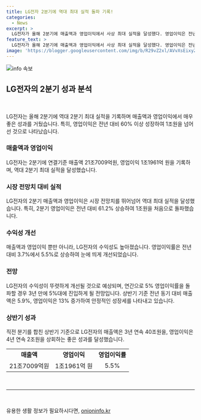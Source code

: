 ```yaml
---
title: LG전자 2분기에 역대 최대 실적 돌파 기록!
categories:
  - News
excerpt: >
  LG전자가 올해 2분기에 매출액과 영업이익에서 사상 최대 실적을 달성했다. 영업이익은 전년 동기 대비 60% 이상 성장하여 1조원을 넘었고, 매출액도 8.5% 증가했다. 수익성은 눈에 띄게 개선되어 영업이익률이 5.5%로 올랐다. 이로 인해 LG전자는 5% 대의 영업이익률을 3년 만에 달성할 전망이다. 상반기 기준으로 전년 대비 매출액은 5.9%, 영업이익은 13% 상승하여 40조원과 2조원을 상회했다.
feature_text: >
  LG전자가 올해 2분기에 매출액과 영업이익에서 사상 최대 실적을 달성했다. 영업이익은 전년 동기 대비 60% 이상 성장하여 1조원을 넘었고, 매출액도 8.5% 증가했다. 수익성은 눈에 띄게 개선되어 영업이익률이 5.5%로 올랐다. 이로 인해 LG전자는 5% 대의 영업이익률을 3년 만에 달성할 전망이다. 상반기 기준으로 전년 대비 매출액은 5.9%, 영업이익은 13% 상승하여 40조원과 2조원을 상회했다.
image: 'https://blogger.googleusercontent.com/img/b/R29vZ2xl/AVvXsEixyZcFfHzMRdzZMjFBmAUKJYCLCGyLL1o632UiGVXcaFdKo_bkvkuCioo0uUKlGfBVcT3P84aROyZIXSBEx3Aw5nCQ3pTgDom1WDC4m8eifvWiAmWEEVb4x6G_l8C0QH225ldMjyaFvpxGEBGNO37VmDTDMHGhJPq73UglMfDca1-0aw/s1600/blogspot.png'
---
```


<p><img src="https://blogger.googleusercontent.com/img/b/R29vZ2xl/AVvXsEixyZcFfHzMRdzZMjFBmAUKJYCLCGyLL1o632UiGVXcaFdKo_bkvkuCioo0uUKlGfBVcT3P84aROyZIXSBEx3Aw5nCQ3pTgDom1WDC4m8eifvWiAmWEEVb4x6G_l8C0QH225ldMjyaFvpxGEBGNO37VmDTDMHGhJPq73UglMfDca1-0aw/s1600/blogspot.png" alt="info 속보" /></p>

<h2 data-ke-size="size26">LG전자의 2분기 성과 분석</h2>

<p data-ke-size="size16">&nbsp;</p>

<p>LG전자는 올해 2분기에 역대 2분기 최대 실적을 기록하며 매출액과 영업이익에서 매우 좋은 성과를 거뒀습니다. 특히, 영업이익은 전년 대비 60% 이상 성장하여 1조원을 넘어선 것으로 나타났습니다.</p>

<h3>매출액과 영업이익</h3>

<p data-ke-size="size16">LG전자는 2분기에 연결기준 매출액 21조7009억원, 영업이익 1조1961억 원을 기록하며, 역대 2분기 최대 실적을 달성했습니다.</p>

<h3>시장 전망치 대비 실적</h3>

<p data-ke-size="size16">LG전자의 2분기 매출액과 영업이익은 시장 전망치를 뛰어넘어 역대 최대 실적을 달성했습니다. 특히, 2분기 영업이익은 전년 대비 61.2% 상승하여 1조원을 처음으로 돌파했습니다.</p>

<h3>수익성 개선</h3>

<p data-ke-size="size16">매출액과 영업이익 뿐만 아니라, LG전자의 수익성도 높아졌습니다. 영업이익률은 전년 대비 3.7%에서 5.5%로 상승하여 눈에 띄게 개선되었습니다.</p>

<h3>전망</h3>

<p data-ke-size="size16">LG전자의 수익성이 뚜렷하게 개선될 것으로 예상되며, 연간으로 5% 영업이익률을 돌파할 경우 3년 만에 5%대에 진입하게 될 전망입니다. 상반기 기준 전년 동기 대비 매출액은 5.9%, 영업이익은 13% 증가하여 안정적인 성장세를 나타내고 있습니다.</p>

<h3>상반기 성과</h3>

<p data-ke-size="size16">직전 분기를 합친 상반기 기준으로 LG전자의 매출액은 3년 연속 40조원을, 영업이익은 4년 연속 2조원을 상회하는 좋은 성과를 달성했습니다.</p>

<table>
  <tr>
    <td style="text-align: center; height: 17px;"><b>매출액</b></td>
    <td style="text-align: center; height: 17px;"><b>영업이익</b></td>
    <td style="text-align: center; height: 17px;"><b>영업이익률</b></td>
  </tr>
  <tr>
    <td style="text-align: center;">21조7009억원</td>
    <td style="text-align: center;">1조1961억 원</td>
    <td style="text-align: center;">5.5%</td>
  </tr>
</table>

<p data-ke-size="size16">&nbsp;</p>

<hr>

<p data-ke-size="size16">&nbsp;</p>
유용한 생활 정보가 필요하시다면, <a href="https://onioninfo.kr" rel="dofollow">onioninfo.kr</a>


